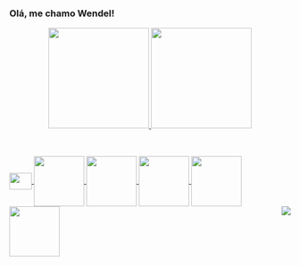 ### Olá, me chamo Wendel!

<div align="center">
  <a href="https://github.com/WendelLR99">
  <img height="180em" src="https://github-readme-stats.vercel.app/api?username=WendelLR99&show_icons=true&theme=dark&include_all_commits=true&count_private=true"/>
  <img height="180em" src="https://github-readme-stats.vercel.app/api/top-langs/?username=WendelLR99&layout=compact&langs_count=7&theme=dark"/>
</div>
  
##
  
<div style="display:inline_block"><br>
<img align="center" height="30" width="40" src="https://cdn.jsdelivr.net/gh/devicons/devicon/icons/vscode/vscode-original-wordmark.svg" style="height:30; width:40;"/>
<img align="center" src="https://cdn.jsdelivr.net/gh/devicons/devicon/icons/javascript/javascript-original.svg" style="height:90; width:90;"/>
<img align="center" src="https://cdn.jsdelivr.net/gh/devicons/devicon/icons/git/git-original.svg" style="height:90px; width:90px;"/>
<img align="center" src="https://cdn.jsdelivr.net/gh/devicons/devicon/icons/bootstrap/bootstrap-original-wordmark.svg" style="height:90px; width:90px;"/>
<img align="center" src="https://cdn.jsdelivr.net/gh/devicons/devicon/icons/html5/html5-original.svg" style="height:90px; width:90px;"/>
<img align="center" src="https://cdn.jsdelivr.net/gh/devicons/devicon/icons/css3/css3-original.svg" style="height:90px; width:90px;"/>          
<img align="right" src="https://cdn.discordapp.com/attachments/826504567667032114/997207439139151872/perfil-git.gif">
  </div>
